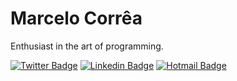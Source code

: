 # Marcelo Corrêa

Enthusiast in the art of programming.

[![Twitter Badge](https://img.shields.io/badge/-@__macorrea-6633cc?style=flat-square&labelColor=6633cc&logo=twitter&logoColor=white&link=https://twitter.com/__macorrea)](https://twitter.com/__macorrea)
[![Linkedin Badge](https://img.shields.io/badge/-Marcelo%20Correa-6633cc?style=flat-square&logo=Linkedin&logoColor=white&link=https://www.linkedin.com/in/devmacorrea/)](https://www.linkedin.com/in/devmacorrea/)
[![Hotmail Badge](https://img.shields.io/badge/-Hotmail-6633cc?style=flat-square&logo=microsoft-outlook&logoColor=white&link=mailto:macorrea-@hotmail.com)](mailto:macorrea-@hotmail.com)





